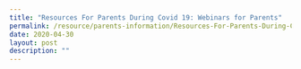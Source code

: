 ```yaml
---
title: "Resources For Parents During Covid 19: Webinars for Parents"
permalink: /resource/parents-information/Resources-For-Parents-During-Covid-19-Webinars-for-Parents
date: 2020-04-30
layout: post
description: ""
---
```

